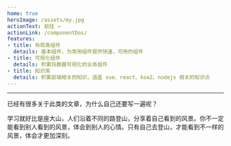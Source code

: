 ```yaml
---
home: true
heroImage: /assets/my.jpg
actionText: 前往 →
actionLink: /componentDos/
features:
- title: 布局类组件
  details: 基本组件，为常用组件提供快速，可用的组件
- title: 可视化组件
  details: 积累将数据可视化的业务组件
- title: 知识库
  details: 积累前端相关的知识，涵盖 vue、react、koa2、nodejs 相关的知识点
---
```

---
已经有很多关于此类的文章，为什么自己还要写一遍呢？

学习就好比是座大山，人们沿着不同的路登山，分享着自己看到的风景。你不一定能看到别人看到的风景，体会到别人的心情。只有自己去登山，才能看到不一样的风景，体会才更加深刻。
